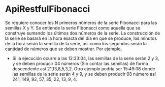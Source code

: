 # ApiRestfulFibonacci
Se requiere conocer los N primeros números de la serie Fibonacci para las 
semillas X y Y. Se entiende la serie Fibonacci como aquella que se construye 
sumando los últimos dos números de la serie.
La construcción de la serie se basará en la hora exacta del día en que se 
produce, los minutos de la hora serán la semilla de la serie, así como los 
segundos serán la cantidad de números que se deben mostrar. Por ejemplo, 
- Si la ejecución ocurre a las 12:23:04, las semillas de la serie serán 2 y 3, y se 
deben producir 04 números (Sin contar las semillas) de forma descendente 
así 21,13,8,5,3,2.
Otro ejemplo podría ser 15:49:08 donde las semillas de la serie serán 4 y 9, y se 
deben producir 08 número así 241, 149, 92, 57, 35, 22, 13, 9, 4.
